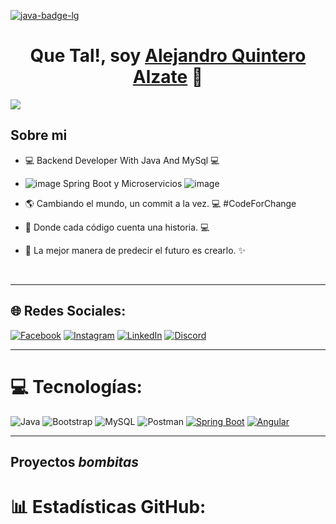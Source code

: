 [java-badge-lg]: https://img.shields.io/badge/Java-007396?logo=java&logoColor=fff&style=for-the-badge
[java-web]: https://www.java.com/
[![java-badge-lg]][java-web]

<div align="center">
<h1 align="center">Que Tal!, soy <a href="https://www.instagram.com/soyalejoquinteroa/">Alejandro Quintero Alzate</a> 👋</h1>
</div>
<img src="https://turbologo.com/designs/41491042"> 

<h/>

## Sobre mi

- 💻 Backend Developer With Java And MySql 💻 
- ![image](https://github.com/user-attachments/assets/7d21cc64-761e-4a7d-9be5-5bb5eac6e371)
 Spring Boot y Microservicios ![image](https://github.com/user-attachments/assets/4500f7f7-8328-4e83-b31f-782ed8a96f0b)

- 🌎 Cambiando el mundo, un commit a la vez. 💻 #CodeForChange
- 📝 Donde cada código cuenta una historia. 💻
- 💪 La mejor manera de predecir el futuro es crearlo. ✨

<br>

<hr/>

## 🌐 Redes Sociales:
[![Facebook](https://img.shields.io/badge/Facebook-%231877F2.svg?logo=Facebook&logoColor=white)](https://www.facebook.com/alejo.quinteroalzate) [![Instagram](https://img.shields.io/badge/Instagram-%23E4405F.svg?logo=Instagram&logoColor=white)](https://www.instagram.com/soyalejoquinteroa/) [![LinkedIn](https://img.shields.io/badge/LinkedIn-%230077B5.svg?logo=linkedin&logoColor=white)](https://www.linkedin.com/in/alejandro-quintero-3079451a6/) [![Discord](https://img.shields.io/badge/Discord-%237289DA.svg?logo=discord&logoColor=white)](https://discord.com/channels/@me)

<hr/>

# 💻 Tecnologías:
 ![Java](https://img.shields.io/badge/java-%23ED8B00.svg?style=for-the-badge&logo=java&logoColor=white)  ![Bootstrap](https://img.shields.io/badge/bootstrap-%23563D7C.svg?style=for-the-badge&logo=bootstrap&logoColor=white) ![MySQL](https://img.shields.io/badge/mysql-%2300f.svg?style=for-the-badge&logo=mysql&logoColor=white)  ![Postman](https://img.shields.io/badge/Postman-FF6C37?style=for-the-badge&logo=postman&logoColor=white) [![Spring Boot](https://img.shields.io/badge/Spring_Boot-2.5.0-green.svg)](https://spring.io/projects/spring-boot) [![Angular](https://img.shields.io/badge/Angular-12-red.svg)](https://angular.io/)

<hr/>



## Proyectos *bombitas*


# 📊 Estadísticas GitHub:

